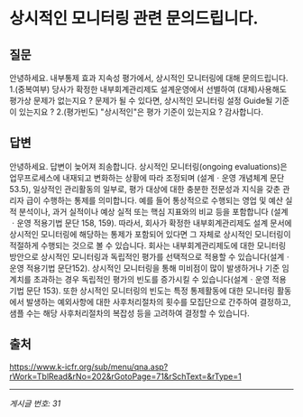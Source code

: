# 상시적인 모니터링 관련 문의드립니다.

## 질문
안녕하세요.
내부통제 효과 지속성 평가에서, 상시적인 모니터링에 대해 문의드립니다.
1.(중복여부) 당사가 확정한 내부회계관리제도 설계운영에서 선별하여 (대체)사용해도 평가상 문제가 없는지요 ?
문제가 될 수 있다면, 상시적인 모니터링 설정 Guide될 기준이 있는지요 ?
2.(평가빈도) "상시적인"은 평가 기준이 있는지요 ?
감사합니다.

## 답변
안녕하세요. 답변이 늦어져 죄송합니다.
상시적인 모니터링(ongoing evaluations)은 업무프로세스에 내재되고 변화하는 상황에 따라 조정되며 (설계ㆍ운영 개념체계 문단 53.5), 일상적인 관리활동의 일부로, 평가 대상에 대한 충분한 전문성과 지식을 갖춘 관리자 급이 수행하는 통제를 의미합니다. 예를 들어 통상적으로 수행되는 영업 및 예산 실적 분석이나, 과거 실적이나 예상 실적 또는 핵심 지표와의 비교 등을 포함합니다 (설계ㆍ운영 적용기법 문단 158, 159).
따라서, 회사가 확정한 내부회계관리제도 설계 문서에 상시적인 모니터링에 해당하는 통제가 포함되어 있다면 그 자체로 상시적인 모니터링이 적절하게 수행되는 것으로 볼 수 있습니다.
회사는 내부회계관리제도에 대한 모니터링 방안으로 상시적인 모니터링과 독립적인 평가를 선택적으로 적용할 수 있습니다(설계ㆍ운영 적용기법 문단152). 상시적인 모니터링을 통해 미비점이 많이 발생하거나 기준 임계치를 초과하는 경우 독립적인 평가의 빈도를 증가시킬 수 있습니다(설계ㆍ운영 적용기법 문단 153).
또한 상시적인 모니터링의 빈도는 특정 통제활동에 대한 모니터링 활동에서 발생하는 예외사항에 대한 사후처리절차의 횟수를 모집단으로 간주하여 결정하고, 샘플 수는 해당 사후처리절차의 복잡성 등을 고려하여 결정할 수 있습니다.

## 출처
https://www.k-icfr.org/sub/menu/qna.asp?rWork=TblRead&rNo=202&rGotoPage=71&rSchText=&rType=1

---
*게시글 번호: 31*
